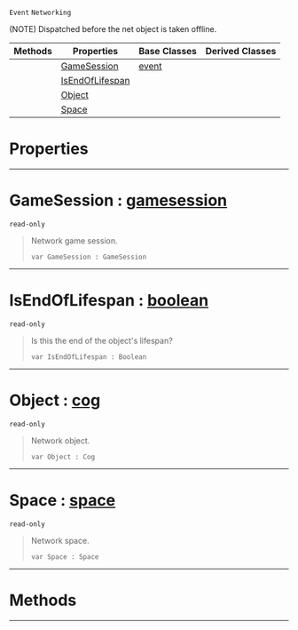  `Event` `Networking`



(NOTE) Dispatched before the net object is taken offline.

|Methods|Properties|Base Classes|Derived Classes|
|---|---|---|---|
| |[ GameSession](https://github.com/zeroengineteam/ZeroDocs/blob/master/code_reference/class_reference/netobjectoffline.markdown#gamesession-zero-engine)|[event](https://github.com/zeroengineteam/ZeroDocs/blob/master/code_reference/class_reference/event.markdown)| |
| |[ IsEndOfLifespan](https://github.com/zeroengineteam/ZeroDocs/blob/master/code_reference/class_reference/netobjectoffline.markdown#isendoflifespan-zero-eng)| | |
| |[ Object](https://github.com/zeroengineteam/ZeroDocs/blob/master/code_reference/class_reference/netobjectoffline.markdown#object-zero-engine-docum)| | |
| |[ Space](https://github.com/zeroengineteam/ZeroDocs/blob/master/code_reference/class_reference/netobjectoffline.markdown#space-zero-engine-docume)| | |


 #  Properties


---  
 #  GameSession : [gamesession](https://github.com/zeroengineteam/ZeroDocs/blob/master/code_reference/class_reference/gamesession.markdown)

 `read-only`

> Network game session.
> ``` lang=cpp, name=Nada
> var GameSession : GameSession


---  
 #  IsEndOfLifespan : [boolean](https://github.com/zeroengineteam/ZeroDocs/blob/master/code_reference/nada_base_types/boolean.markdown)

 `read-only`

> Is this the end of the object's lifespan?
> ``` lang=cpp, name=Nada
> var IsEndOfLifespan : Boolean


---  
 #  Object : [cog](https://github.com/zeroengineteam/ZeroDocs/blob/master/code_reference/class_reference/cog.markdown)

 `read-only`

> Network object.
> ``` lang=cpp, name=Nada
> var Object : Cog


---  
 #  Space : [space](https://github.com/zeroengineteam/ZeroDocs/blob/master/code_reference/class_reference/space.markdown)

 `read-only`

> Network space.
> ``` lang=cpp, name=Nada
> var Space : Space


---  
 #  Methods


---  
 

 